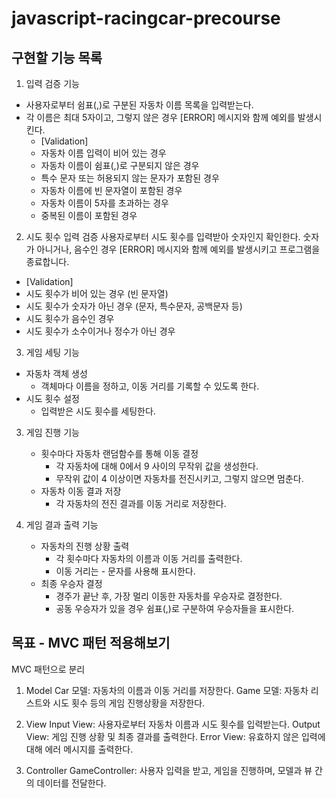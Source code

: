 # javascript-racingcar-precourse

## 구현할 기능 목록

1. 입력 검증 기능

- 사용자로부터 쉼표(,)로 구분된 자동차 이름 목록을 입력받는다.
- 각 이름은 최대 5자이고, 그렇지 않은 경우 [ERROR] 메시지와 함께 예외를 발생시킨다.
  - [Validation]
  - 자동차 이름 입력이 비어 있는 경우
  - 자동차 이름이 쉼표(,)로 구분되지 않은 경우
  - 특수 문자 또는 허용되지 않는 문자가 포함된 경우
  - 자동차 이름에 빈 문자열이 포함된 경우
  - 자동차 이름이 5자를 초과하는 경우
  - 중복된 이름이 포함된 경우

2. 시도 횟수 입력 검증
   사용자로부터 시도 횟수를 입력받아 숫자인지 확인한다.
   숫자가 아니거나, 음수인 경우 [ERROR] 메시지와 함께 예외를 발생시키고 프로그램을 종료합니다.

- [Validation]
- 시도 횟수가 비어 있는 경우 (빈 문자열)
- 시도 횟수가 숫자가 아닌 경우 (문자, 특수문자, 공백문자 등)
- 시도 횟수가 음수인 경우
- 시도 횟수가 소수이거나 정수가 아닌 경우

3. 게임 세팅 기능

- 자동차 객체 생성
  - 객체마다 이름을 정하고, 이동 거리를 기록할 수 있도록 한다.
- 시도 횟수 설정
  - 입력받은 시도 횟수를 세팅한다.

3. 게임 진행 기능

   - 횟수마다 자동차 랜덤함수를 통해 이동 결정
     - 각 자동차에 대해 0에서 9 사이의 무작위 값을 생성한다.
     - 무작위 값이 4 이상이면 자동차를 전진시키고, 그렇지 않으면 멈춘다.
   - 자동차 이동 결과 저장
     - 각 자동차의 전진 결과를 이동 거리로 저장한다.

4. 게임 결과 출력 기능
   - 자동차의 진행 상황 출력
     - 각 횟수마다 자동차의 이름과 이동 거리를 출력한다.
     - 이동 거리는 - 문자를 사용해 표시한다.
   - 최종 우승자 결정
     - 경주가 끝난 후, 가장 멀리 이동한 자동차를 우승자로 결정한다.
     - 공동 우승자가 있을 경우 쉼표(,)로 구분하여 우승자들을 표시한다.

## 목표 - MVC 패턴 적용해보기

MVC 패턴으로 분리

1. Model
   Car 모델: 자동차의 이름과 이동 거리를 저장한다.
   Game 모델: 자동차 리스트와 시도 횟수 등의 게임 진행상황을 저장한다.

2. View
   Input View: 사용자로부터 자동차 이름과 시도 횟수를 입력받는다.
   Output View: 게임 진행 상황 및 최종 결과를 출력한다.
   Error View: 유효하지 않은 입력에 대해 에러 메시지를 출력한다.

3. Controller
   GameController: 사용자 입력을 받고, 게임을 진행하며, 모델과 뷰 간의 데이터를 전달한다.

